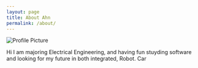 ```yaml
---
layout: page
title: About Ahn
permalink: /about/
---
```


<img src="{{ site.baseurl }}/assets/aboutprofile.jpg" title="Profile Picture" >


Hi I am majoring Electrical Engineering, and having fun stuyding software and looking for my future in both integrated, Robot. Car
